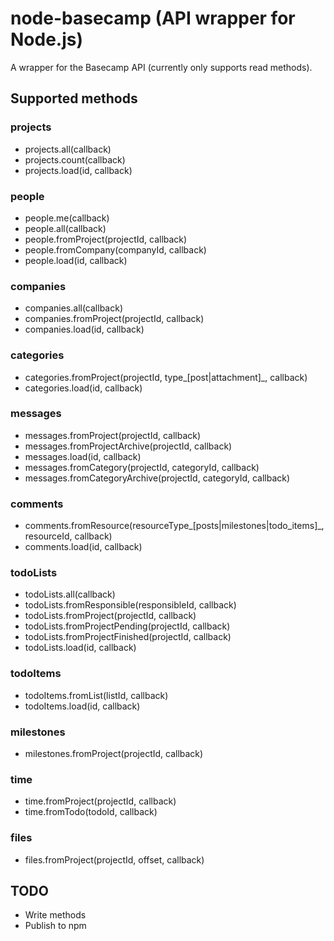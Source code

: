 # node-basecamp (API wrapper for Node.js)

A wrapper for the Basecamp API (currently only supports read methods).

## Supported methods

### projects

* projects.all(callback)
* projects.count(callback)
* projects.load(id, callback)

### people

* people.me(callback)
* people.all(callback)
* people.fromProject(projectId, callback)
* people.fromCompany(companyId, callback)
* people.load(id, callback)

### companies

* companies.all(callback)
* companies.fromProject(projectId, callback)
* companies.load(id, callback)

### categories

* categories.fromProject(projectId, type_[post|attachment]_, callback)
* categories.load(id, callback)

### messages

* messages.fromProject(projectId, callback)
* messages.fromProjectArchive(projectId, callback)
* messages.load(id, callback)
* messages.fromCategory(projectId, categoryId, callback)
* messages.fromCategoryArchive(projectId, categoryId, callback)

### comments

* comments.fromResource(resourceType_[posts|milestones|todo\_items]_, resourceId, callback)
* comments.load(id, callback)

### todoLists

* todoLists.all(callback)
* todoLists.fromResponsible(responsibleId, callback)
* todoLists.fromProject(projectId, callback)
* todoLists.fromProjectPending(projectId, callback)
* todoLists.fromProjectFinished(projectId, callback)
* todoLists.load(id, callback)

### todoItems

* todoItems.fromList(listId, callback)
* todoItems.load(id, callback)

### milestones

* milestones.fromProject(projectId, callback)

### time

* time.fromProject(projectId, callback)
* time.fromTodo(todoId, callback)

### files

* files.fromProject(projectId, offset, callback)

## TODO

* Write methods
* Publish to npm
